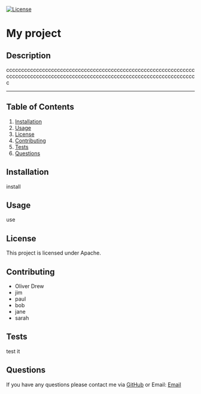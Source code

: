 
  [![License](https://img.shields.io/badge/License-Apache_2.0-blue.svg)](https://opensource.org/licenses/Apache-2.0)
  # My project
  ## Description
  ccccccccccccccccccccccccccccccccccccccccccccccccccccccccccccccccccccccccccccccccccccccccccccccccccccccccccccccccccccccccccccccc
  - - - -
  ## Table of Contents
  1. [Installation](#installation)
  2. [Usage](#usage)
  3. [License](#license)
  4. [Contributing](#contributing)
  5. [Tests](#tests)
  6. [Questions](#questions)
  ## Installation
  install
  ## Usage
  use
  ## License
  This project is licensed under Apache.
  ## Contributing
  - Oliver Drew
  - jim
-  paul
-  bob
-  jane
-  sarah

  ## Tests
  test it
  ## Questions
  If you have any questions please contact me via [GitHub](https://github.com/oli-drew) or Email:
  [Email](mailto:oli@oli.com)
